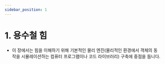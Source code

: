 ```yaml
---
sidebar_position: 1
---
```


# 1. 용수철 힘

- 이 장에서는 힘을 이해하기 위해 기본적인 물리 엔진(물리적인 환경에서 객체의 동작을 시뮬레이션하는 컴퓨터 프로그램이나 코드 라이브러리) 구축에 중점을 둡니다.
